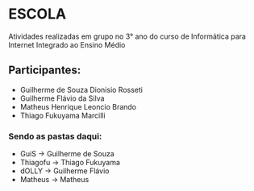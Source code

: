 # ESCOLA
Atividades realizadas em grupo no 3° ano do curso de Informática para Internet Integrado ao Ensino Médio

## Participantes:
- Guilherme de Souza Dionisio Rosseti
- Guilherme Flávio da Silva
- Matheus Henrique Leoncio Brando
- Thiago Fukuyama Marcilli

### Sendo as pastas daqui:
- GuiS -> Guilherme de Souza
- Thiagofu -> Thiago Fukuyama
- dOLLY -> Guilherme Flávio
- Matheus -> Matheus
